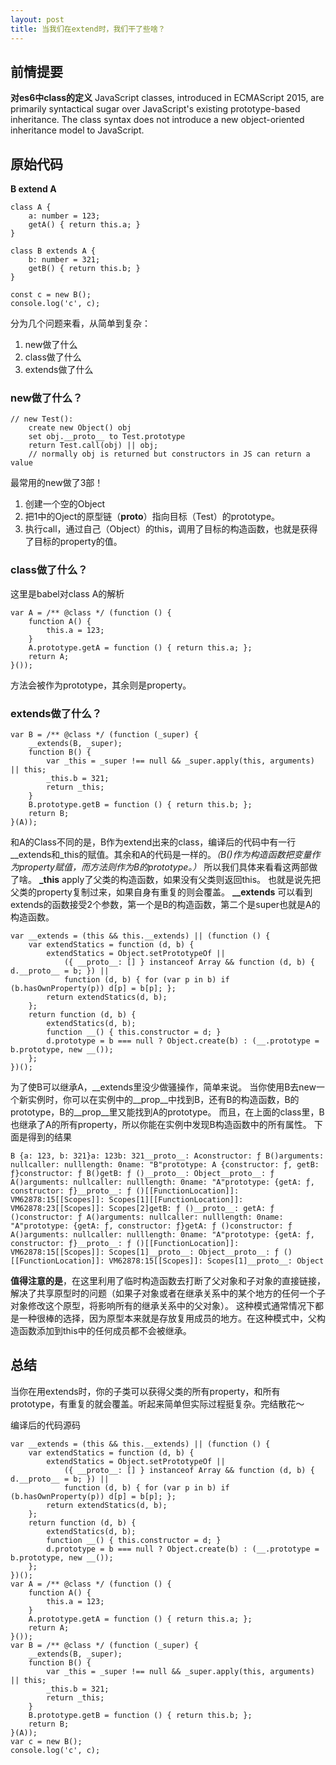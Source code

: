 ```yaml
---
layout: post
title: 当我们在extend时，我们干了些啥？
---
```

## 前情提要
**对es6中class的定义**
JavaScript classes, introduced in ECMAScript 2015, are primarily syntactical sugar over JavaScript's existing prototype-based inheritance. The class syntax does not introduce a new object-oriented inheritance model to JavaScript.

## 原始代码
**B extend A**
```
class A {
    a: number = 123;
    getA() { return this.a; }
}

class B extends A {
    b: number = 321;
    getB() { return this.b; }
}

const c = new B();
console.log('c', c);
```
分为几个问题来看，从简单到复杂：
1. new做了什么
2. class做了什么
3. extends做了什么

### new做了什么？
```
// new Test():
    create new Object() obj
    set obj.__proto__ to Test.prototype
    return Test.call(obj) || obj;
    // normally obj is returned but constructors in JS can return a value
```
最常用的new做了3部！
1. 创建一个空的Object
2. 把1中的Oject的原型链（__proto__）指向目标（Test）的prototype。
3. 执行call，通过自己（Object）的this，调用了目标的构造函数，也就是获得了目标的property的值。

### class做了什么？
这里是babel对class A的解析
```
var A = /** @class */ (function () {
    function A() {
        this.a = 123;
    }
    A.prototype.getA = function () { return this.a; };
    return A;
}());
```
方法会被作为prototype，其余则是property。

### extends做了什么？
```
var B = /** @class */ (function (_super) {
    __extends(B, _super);
    function B() {
        var _this = _super !== null && _super.apply(this, arguments) || this;
        _this.b = 321;
        return _this;
    }
    B.prototype.getB = function () { return this.b; };
    return B;
}(A));
```
和A的Class不同的是，B作为extend出来的class，编译后的代码中有一行__extends和_this的赋值。其余和A的代码是一样的。_（B()作为构造函数把变量作为property赋值，而方法则作为B的prototype。）_
所以我们具体来看看这两部做了啥。
**_this**
apply了父类的构造函数，如果没有父类则返回this。
也就是说先把父类的property复制过来，如果自身有重复的则会覆盖。
**__extends**
可以看到extends的函数接受2个参数，第一个是B的构造函数，第二个是super也就是A的构造函数。
```
var __extends = (this && this.__extends) || (function () {
    var extendStatics = function (d, b) {
        extendStatics = Object.setPrototypeOf ||
            ({ __proto__: [] } instanceof Array && function (d, b) { d.__proto__ = b; }) ||
            function (d, b) { for (var p in b) if (b.hasOwnProperty(p)) d[p] = b[p]; };
        return extendStatics(d, b);
    };
    return function (d, b) {
        extendStatics(d, b);
        function __() { this.constructor = d; }
        d.prototype = b === null ? Object.create(b) : (__.prototype = b.prototype, new __());
    };
})();
```
为了使B可以继承A，__extends里没少做骚操作，简单来说。
当你使用B去new一个新实例时，你可以在实例中的__prop__中找到B，还有B的构造函数，B的prototype，B的__prop__里又能找到A的prototype。
而且，在上面的class里，B也继承了A的所有property，所以你能在实例中发现B构造函数中的所有属性。
下面是得到的结果
```
B {a: 123, b: 321}a: 123b: 321__proto__: Aconstructor: ƒ B()arguments: nullcaller: nulllength: 0name: "B"prototype: A {constructor: ƒ, getB: ƒ}constructor: ƒ B()getB: ƒ ()__proto__: Object__proto__: ƒ A()arguments: nullcaller: nulllength: 0name: "A"prototype: {getA: ƒ, constructor: ƒ}__proto__: ƒ ()[[FunctionLocation]]: VM62878:15[[Scopes]]: Scopes[1][[FunctionLocation]]: VM62878:23[[Scopes]]: Scopes[2]getB: ƒ ()__proto__: getA: ƒ ()constructor: ƒ A()arguments: nullcaller: nulllength: 0name: "A"prototype: {getA: ƒ, constructor: ƒ}getA: ƒ ()constructor: ƒ A()arguments: nullcaller: nulllength: 0name: "A"prototype: {getA: ƒ, constructor: ƒ}__proto__: ƒ ()[[FunctionLocation]]: VM62878:15[[Scopes]]: Scopes[1]__proto__: Object__proto__: ƒ ()[[FunctionLocation]]: VM62878:15[[Scopes]]: Scopes[1]__proto__: Object
```
**值得注意的是**，在这里利用了临时构造函数去打断了父对象和子对象的直接链接，解决了共享原型时的问题（如果子对象或者在继承关系中的某个地方的任何一个子对象修改这个原型，将影响所有的继承关系中的父对象）。
这种模式通常情况下都是一种很棒的选择，因为原型本来就是存放复用成员的地方。在这种模式中，父构造函数添加到this中的任何成员都不会被继承。

## 总结
当你在用extends时，你的子类可以获得父类的所有property，和所有prototype，有重复的就会覆盖。听起来简单但实际过程挺复杂。完结散花～

编译后的代码源码
```
var __extends = (this && this.__extends) || (function () {
    var extendStatics = function (d, b) {
        extendStatics = Object.setPrototypeOf ||
            ({ __proto__: [] } instanceof Array && function (d, b) { d.__proto__ = b; }) ||
            function (d, b) { for (var p in b) if (b.hasOwnProperty(p)) d[p] = b[p]; };
        return extendStatics(d, b);
    };
    return function (d, b) {
        extendStatics(d, b);
        function __() { this.constructor = d; }
        d.prototype = b === null ? Object.create(b) : (__.prototype = b.prototype, new __());
    };
})();
var A = /** @class */ (function () {
    function A() {
        this.a = 123;
    }
    A.prototype.getA = function () { return this.a; };
    return A;
}());
var B = /** @class */ (function (_super) {
    __extends(B, _super);
    function B() {
        var _this = _super !== null && _super.apply(this, arguments) || this;
        _this.b = 321;
        return _this;
    }
    B.prototype.getB = function () { return this.b; };
    return B;
}(A));
var c = new B();
console.log('c', c);

```